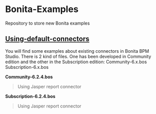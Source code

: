 Bonita-Examples
===============

Repository to store new Bonita examples

[Using-default-connectors](https://github.com/Bonitasoft-Community/Bonita-Examples/tree/master/Using-default-connectors)
------------------------
You will find some examples about existing connectors in Bonita BPM Studio.
There is 2 kind of files. One has been developed in Community edition and the other in the Subscription edition:
  Community-6.x.bos
  Subscription-6.x.bos

**Community-6.2.4.bos**
> Using Jasper report connector

**Subscription-6.2.4.bos**
> Using Jasper report connector
